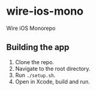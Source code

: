 # wire-ios-mono
Wire iOS Monorepo

## Building the app

1. Clone the repo.
2. Navigate to the root directory.
3. Run `./setup.sh`.
4. Open in Xcode, build and run.
